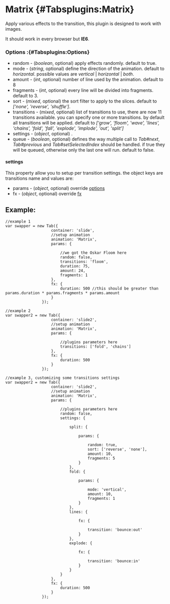 Matrix {#Tabsplugins:Matrix}
============

Apply various effects to the transition, this plugin is designed to work with images.

It should work in every browser but **IE6**.

### Options :{#Tabsplugins:Options}

* random  - (*boolean*, optional) apply effects randomly. default to true.
* mode  - (*string*, optional) define the direction of the animation. default to *horizontal*. possible values are *vertical* | *horizontal* | *both*.
* amount - (*int*, optional) number of line used by the animation. default to 8
* fragments - (*int*, optional) every line will be divided into fragments. default to 3.
* sort - (*mixed*, optional) the sort filter to apply to the slices. default to *['none', 'reverse', 'shuffle']*.
* transitions  - (*mixed*, optional) list of transitions to use, there are now 11 transitions available. you can specify one or more transitions. by default all transitions will be applied. default to *['grow', 'floom', 'wave', 'lines', 'chains', 'fold', 'fall', 'explode', 'implode', 'out', 'split']*
* settings - (*object*, optional) .
* queue  - (*boolean*, optional) defines the way multiple call to *Tab#next*, *Tab#previous* and *Tab#setSelectedIndex* should be handled. if true they will be queued, otherwise only the last one will run. default to false.

#### settings
This property allow you to setup per transition settings. the object keys are transitions name and values are:
* params - (*object*, optional) override [options](#Tabsplugins:Options)
* fx - (*object*, optional) override [fx][]

## Example:

	//example 1
	var swapper = new Tab({
						container: 'slide', 
						//setup animation
						animation: 'Matrix', 
						params: {
						
							//we got the Oskar Floom here
							random: false,
							transitions: 'floom',
							duration: 75,
							amount: 24,
							fragments: 1
						},
						fx: {
							duration: 500 //this should be greater than params.duration * params.fragments * params.amount
						}
					});

	//example 2
	var swapper2 = new Tab({
						container: 'slide2', 
						//setup animation
						animation: 'Matrix', 
						params: {
						
							//plugins parameters here
							transitions: ['fold', 'chains']
						},
						fx: {
							duration: 500
						}
					});

	//example 3, customizing some transitions settings
	var swapper2 = new Tab({
						container: 'slide2', 
						//setup animation
						animation: 'Matrix', 
						params: {
						
							//plugins parameters here
							random: false,
							settings: {
							
								split: {
								
									params: {
									
										random: true,
										sort: ['reverse', 'none'],
										amount: 10,
										fragments: 5
									}
								},
								fold: {
								
									params: {
									
										mode: 'vertical',
										amount: 10,
										fragments: 1
									}
								},
								lines: {
								
									fx: {
									
										transition: 'bounce:out'
									}
								},
								explode: {
								
									fx: {
									
										transition: 'bounce:in'
									}
								}
							}
						},
						fx: {
							duration: 500
						}
					});

[fx]: [Tab#Tab:options]